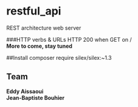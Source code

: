 # restful_api
REST architecture web server

###HTTP verbs & URLs
HTTP 200 when GET on /  
**More to come, stay tuned**  

##Install
composer require silex/silex:~1.3  

Team
----
**Eddy Aissaoui**  
**Jean-Baptiste Bouhier**

